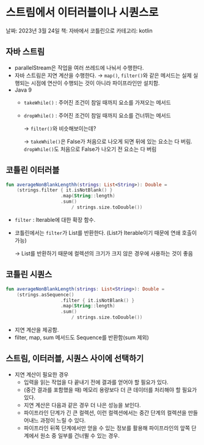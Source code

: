# 스트림에서 이터러블이나 시퀀스로

날짜: 2023년 3월 24일
책: 자바에서 코틀린으로
카테고리: kotlin

## 자바 스트림

- parallelStream은 작업을 여러 쓰레드에 나눠서 수행한다.
- 자바 스트림은 지연 계산을 수행한다. → `map()`, `filter()`와 같은 메서드는 실제 실행되는 시점에 연산이 수행되는 것이 아니라 파이프라인만 설치함.
- Java 9
    - `takeWhile()` : 주어진 조건이 참일 때까지 요소를 가져오는 메서드
    - `dropWhile()` : 주어진 조건이 참일 때까지 요소를 건너뛰는 메서드
        
        → `filter()`와 비슷해보이는데?
        
        → `takeWhile()`은 False가 처음으로 나오게 되면 뒤에 있는 요소는 다 버림. `dropWhile()`도 처음으로 False가 나오기 전 요소는 다 버림
        

## 코틀린 이터러블

```kotlin
fun averageNonBlankLengthh(strings: List<String>): Double = 
	(strings.filter { it.isNotBlank() }
					.map(String::length)
					.sum()
						/ strings.size.toDouble())
```

- `filter` : Iterable에 대한 확장 함수.
- 코틀린에서는 `filter`가 List를 반환한다. (List가 Iterable이기 때문에 연쇄 호출이 가능)
    
    → List를 반환하기 때문에 컬렉션의 크기가 크지 않은 경우에 사용하는 것이 좋음
    

## 코틀린 시퀀스

```kotlin
fun averageNonBlankLength(strings: List<String>): Double = 
	(strings.asSequence()
					.filter { it.isNotBlank() }
					.map(String::length)
					.sum()
						/ strings.size.toDouble())
```

- 지연 계산을 제공함.
- filter, map, sum 메서드도 Sequence를 반환함(sum 제외)

## 스트림, 이터러블, 시퀀스 사이에 선택하기

- 지연 계산이 필요한 경우
    - 입력을 읽는 작업을 다 끝내기 전에 결과를 얻어야 할 필요가 있다.
    - (중간 결과를 포함했을 때) 메모리 용량보다 더 큰 데이터를 처리해야 할 필요가 있다.
    - 지연 계산은 다음과 같은 경우 더 나은 성능을 보인다.
    - 파이프라인 단계가 긴 큰 컬렉션, 이런 컬렉션에서는 중간 단계의 컬렉션을 만들어내느 과정이 느릴 수 있다.
    - 파이프라인 뒤쪽 단계에서만 얻을 수 있는 정보를 활용해 파이프라인의 앞쪽 단계에서 원소 중 일부를 건너뛸 수 있는 경우.